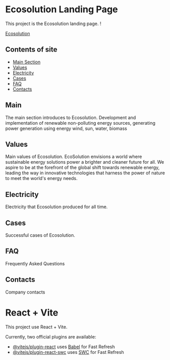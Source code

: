# Ecosolution Landing Page

This project is the Ecosolution landing page. !

[Ecosolution](/public/images/screenshot.jpg)

## Contents of site

- [Main Section](#main)
- [Values](#values)
- [Electricity](#electricity)
- [Cases](#cases)
- [FAQ](#faq)
- [Contacts](#contacts)

## Main

The main section introduces to Ecosolution. Development and implementation of renewable
non-polluting energy sources, generating power generation using energy wind, sun, water, biomass

## Values

Main values of Ecosolution. EcoSolution envisions a world where sustainable energy solutions power a
brighter and cleaner future for all. We aspire to be at the forefront of the global shift towards
renewable energy, leading the way in innovative technologies that harness the power of nature to
meet the world's energy needs.

## Electricity

Electricity that Ecosolution produced for all time.

## Cases

Successful cases of Ecosolution.

## FAQ

Frequently Asked Questions

## Contacts

Company contacts

# React + Vite

This project use React + Vite.

Currently, two official plugins are available:

- [@vitejs/plugin-react](https://github.com/vitejs/vite-plugin-react/blob/main/packages/plugin-react/README.md)
  uses [Babel](https://babeljs.io/) for Fast Refresh
- [@vitejs/plugin-react-swc](https://github.com/vitejs/vite-plugin-react-swc) uses
  [SWC](https://swc.rs/) for Fast Refresh
